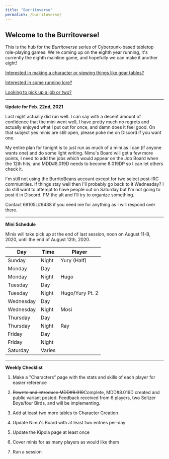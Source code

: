 ```yaml
---
title: "Burritoverse"
permalink: /burritoverse/
---
```


## Welcome to the Burritoverse!

This is the hub for the *Burritoverse* series of Cyberpunk-based tabletop role-playing games. We're coming up on the eighth year running, it's currently the eighth mainline game, and hopefully we can make it another eight!

[Interested in making a character or viewing things like gear tables?](/burritoverse/ccreation/)

[Interested in some running lore?](/burritoverse/lore/)

[Looking to pick up a job or two?](/burritoverse/jobs/)

---

**Update for Feb. 22nd, 2021**

Last night actually did run well. I can say with a decent amount of confidence that the mini went well, I have pretty much no regrets and actually enjoyed what I put out for once, and damn does it feel good. On that subject yes minis are still open, please poke me on Discord if you want one.

My entire plan for tonight is to just run as much of a mini as I can (if anyone wants one) and do some light writing. Nimu's Board will get a few more points, I need to add the jobs which would appear on the Job Board when the 12th hits, and MDD#8.019D needs to become 8.019DP so I can let others check it. 

I'm still not using the BurritoBeans account except for two select post-IRC communities. If things stay well then I'll probably go back to it Wednesday? I do still want to attempt to have people out on Saturday but I'm not going to post it in Discord. PM the alt and I'll try to organize something. 

Contact 69105L#9438 if you need me for anything as I will respond over there.

---

**Mini Schedule**

Minis will take pick up at the end of last session, noon on August 11-B, 2020, until the end of August 12th, 2020.

Day       | Time   | Player
----------|--------|-------
Sunday    | Night  | Yury (Half)
Monday    | Day    | 
Monday    | Night  | Hugo
Tuesday   | Day    | 
Tuesday   | Night  | Hugo/Yury Pt. 2
Wednesday | Day    | 
Wednesday | Night  | Mosi
Thursday  | Day    | 
Thursday  | Night  | Ray
Friday    | Day    | 
Friday    | Night  | 
Saturday  | Varies | 

---

**Weekly Checklist**

1. Make a "Characters" page with the stats and skills of each player for easier reference

2. ~~Rewrite and introduce MDD#8.019~~Complete, MDD#8.019D created and public variant posted. Feedback received from 6 players, two Seltzer Boys/four Birds, and will be implementing.

3. Add at least two more tables to Character Creation

4. Update Nimu's Board with at least two entries per-day

5. Update the Kipola page at least once

6. Cover minis for as many players as would like them

7. Run a session
